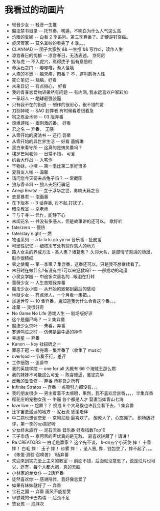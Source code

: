 # 我看过的动画片

- 轻音少女 -- 轻音一生推
- 魔法禁书目录 -- 托节奏，嘴遁，不明白为什么人气这么高
- 灼眼的夏娜 -- 白看 2 季系列。第三季弃番了。即便是钉宫癌。
- 旋风管家 -- 莫名其妙的看完了 4 季。。。
- CLANNAD -- 团子大家族 && 一生推 && 写作cl，读作人生
- 凉宫春日的忧郁 -- 凉宫春日，无法表述。 京阿尼
- 龙与虎 -- 不入虎穴，焉得虎子  挺有意思的
- 命运石之门 -- 嘟嘟噜，渐入佳境
- 人渣的本愿 -- 脑壳疼，肉番？ 不，这叫剖析人性
- 死亡笔记 -- 烧脑，好看
- 未来日记 -- 有点揪心， 好看
- 我的青春恋爱物语果然有问题 -- 有内涵, 我永远喜欢户冢彩加
- 一拳超人 -- 地球最强装逼
- 只有我不在的街道 -- 制作的很用心，很不错的番
- 刀剑神域 -- SAO 封弊者 有时候看着很着急
- 钢之炼金术师 -- 03 版弃番
- 惊爆游戏 -- 很刺激的番， 好看
- 君之名 -- 弃番， 无感
- 从零开始的魔法书 -- 还行 吾辈
- 从零开始的异世界生活 -- 好看 蕾姆琳
- 黑白来看守所 -- 这真的是搞笑番吗？
- 埃罗芒阿老师 -- 日常不错， 可爱
- 约会大作战 -- 入宅作
- 干物妹，小埋 -- 第一季比第二季好很多
- 夏目友人帐 -- 温馨
- 请问您今天要来点兔子吗？ -- 常截图
- 狼与香辛料 -- 狼人夫妇行骗记
- Anegl Beats! -- 立于浮华之世，奏响天籁之音
- 恋爱暴君 -- 泡面番
- 在下版本 -- 3 话弃番, 对不起,打扰了。
- 暗杀教室 -- 杀老师
- 千与千寻 -- 佳作，能静下心
- 未闻花名 -- 并没有多感人，但是故事讲的还可以。 歌好听
- fate/zero -- 慢热
- fate/stay night -- 燃
- 物语系列 -- a la la ki go yo mi 音乐番 - 扯皮番
- 可塑性记忆 -- 细枝末节处有些许感人的地方
- 路人女主的养成方法 - 圣人惠？诸葛惠？ 久仰大名，是部情节渐进的动漫，制作很精细
- 零之使魔 -- 第一季第 7 集弃番，这番还可以，只是我不想继续看了。
- 末日时在做什么?有没有空?可以来拯救吗? -- 一部成功的动漫
- 小魔女学园 -- 中途多次莫名的...眼泪在打转
- 蔷薇少女 -- 人生苦短我弃番
- 魔法少女小圆 -- 从开始的致郁到最后的感动
- 地狱少女 -- 有点渗人，一个月看一集把。。
- 加速世界 -- 10 集弃番，鬼知道我为什么会看这个番。。。
- 冰菓 -- 我很好奇
- No Game No Life 游戏人生 -- 剧场版好评
- 这个是僵尸吗？ -- 2 集弃番
- 魔法少女奈叶 -- 未看，弃番
- 寒蝉鸣泣之时 -- 仿佛是最牛逼的神作
- 幸运星 -- 弃番
- Kanon -- key 社招牌之一
- 罪恶王冠 -- 看完第一集弃番了（收集了 music）
- overload -- 节奏不行，差评
- 工作细胞 -- 追番中
- 我的英雄学院 -- one for all 大概有 66 个海贼王那么燃
- 我的妹妹不可能这么可爱 -- 陈睿傻逼，鉴定完毕
- 反叛的鲁鲁修 -- 弃番 苟非吾之所有
- Infinite Stratos -- 弃番 一点吸引力都没有。。。
- 我的朋友很少 -- 男主看着不太顺眼，果然，我不喜欢后宫番，，，，半集弃番
- 樱花庄的宠物女孩 -- 牛逼 各个都是人才 娶妻当如青山七海
- love live -- 尬舞？？ 换成 9 个大马猴也许我会看下去，1 集弃番
- 比宇宙更遥远的地方 -- 泥石流 感谢陪伴
- 中二病也想谈恋爱 -- 京阿尼脸 最喜欢了。 酸死人了，心态蹦了。  剧场版好评，第一季的op真好听
- 少女终末旅行  -- 泥石流番 音乐番 好看指数Top10
- 玉子市场  -- 京阿尼的声优真的是无敌。 最喜欢饼藏了！请讲！
- Re:CREATORS  -- 白毛是赢家？ 这个先不谈， k-on五个小天使 摔！ 十香 摔！ 白毛 摔！ 玉子 摔！ 纱雾 摔！，圣人惠, 靠，钱包空了，摔不起了。。。
- 《笨蛋·测验·召唤兽》 1话弃番
- 欢迎来到实力至上主义的教室  -- 前面不错，后面就没意思了，说是烂片也可以，还有，每个人都大胸，真的无脑
- 小林家的龙女仆  -- 2话弃番
- 徒然喜欢你  -- 感谢陪伴，我好像恋爱了
- 如果有妹妹就好了  -- 弃番
- 宝石之国  -- 弃番 画风不能接受
- 甲铁城的卡巴内瑞  -- 后劲不足
- 笨女孩  -- 戒胖次